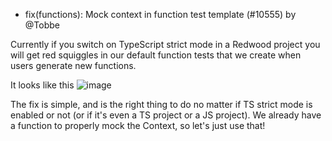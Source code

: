 - fix(functions): Mock context in function test template (#10555) by @Tobbe

Currently if you switch on TypeScript strict mode in a Redwood project you will
get red squiggles in our default function tests that we create when users
generate new functions.

It looks like this
![image](https://github.com/redwoodjs/redwood/assets/30793/b604b9c9-78f1-4e3f-b42f-0f1c1a0d5078)

The fix is simple, and is the right thing to do no matter if TS strict mode is
enabled or not (or if it's even a TS project or a JS project). We already have
a function to properly mock the Context, so let's just use that!

